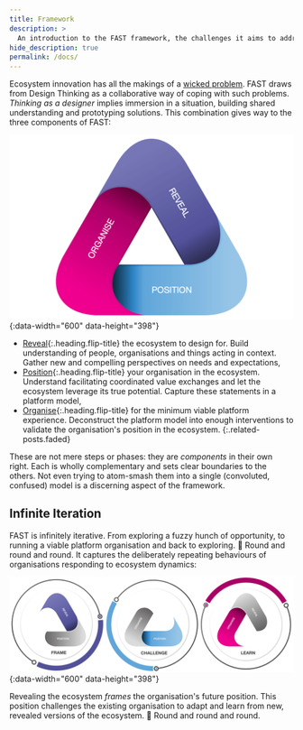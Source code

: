 ```yaml
---
title: Framework
description: >
  An introduction to the FAST framework, the challenges it aims to address and the process it applies in doing so.
hide_description: true
permalink: /docs/
---
```


Ecosystem innovation has all the makings of a [wicked problem](https://en.wikipedia.org/wiki/Wicked_problem). 
FAST draws from Design Thinking as a collaborative way of coping with such problems. *Thinking as a designer* implies immersion in a situation, building shared understanding and prototyping solutions. 
This combination gives way to the three components of FAST:

![The FAST framework](../assets/img/docs/fast-framework-tiny.png){:data-width="600" data-height="398"}

* [Reveal]{:.heading.flip-title} the ecosystem to design for. Build understanding of people, organisations and things acting in context. Gather new and compelling perspectives on needs and expectations,
* [Position]{:.heading.flip-title} your organisation in the ecosystem. Understand facilitating  coordinated value exchanges and let the ecosystem leverage its true potential. Capture these statements in a platform model,
* [Organise]{:.heading.flip-title} for the minimum viable platform experience. Deconstruct the platform model into enough interventions to validate the organisation's position in the ecosystem.
{:.related-posts.faded}

These are not mere steps or phases: they are *components* in their own right. Each is wholly complementary and sets clear boundaries to the others. Not even trying to atom-smash them into a single (convoluted, confused) model is a discerning aspect of the framework. 

[reveal]: https://reveal.futuring-architectures.com/
[position]: https://position.futuring-architectures.com/
[organise]: https://organise.futuring-architectures.com/

## Infinite Iteration

FAST is infinitely iterative. 
From exploring a fuzzy hunch of opportunity, to running a viable platform organisation and back to exploring. 🔄 Round and round and round. It captures the deliberately repeating behaviours of organisations responding to ecosystem dynamics:

![The FAST framework](../assets/img/docs/fast-process-tiny.png){:data-width="600" data-height="398"}

Revealing the ecosystem *frames* the organisation's future position. This position challenges the existing organisation to adapt and learn from new, revealed versions of the ecosystem. 🔄 Round and round and round. 
